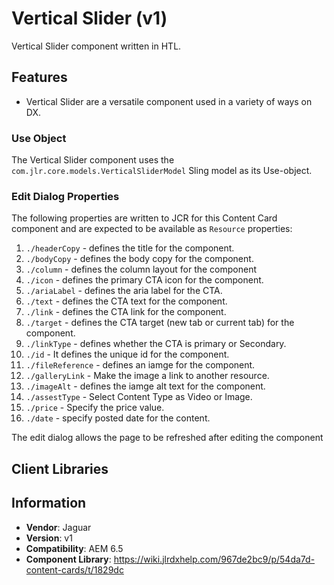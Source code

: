 Vertical Slider (v1)
====
Vertical Slider component written in HTL.

## Features

* Vertical Slider are a versatile component used in a variety of ways on DX.

### Use Object
The Vertical Slider component uses the `com.jlr.core.models.VerticalSliderModel` Sling model as its Use-object.

### Edit Dialog Properties
The following properties are written to JCR for this Content Card component and are expected to be available as `Resource` properties:

1. `./headerCopy` - defines the title for the component.
2. `./bodyCopy` - defines the body copy for the component.
3. `./column` - defines the column layout for the component
4. `./icon` - defines the primary CTA icon for the component.
5. `./ariaLabel` - defines the aria label for the CTA.
6. `./text` - defines the CTA text for the component.
7. `./link` - defines the CTA link for the component.
8. `./target` - defines the CTA target (new tab or current tab) for the component.
9. `./linkType` - defines whether the CTA is primary or Secondary.
10. `./id` - It defines the unique id for the component.
11. `./fileReference` - defines an iamge for the component.
12. `./galleryLink` - Make the image a link to another resource.
13. `./imageAlt` - defines the iamge alt text for the component.
14. `./assestType` -  Select Content Type as Video or Image.
15. `./price` - Specify the price value.
16. `./date` - specify posted date for the content.


The edit dialog allows the page to be refreshed after editing the component

## Client Libraries


## Information
* **Vendor**: Jaguar
* **Version**: v1
* **Compatibility**: AEM 6.5
* **Component Library**: https://wiki.jlrdxhelp.com/967de2bc9/p/54da7d-content-cards/t/1829dc
